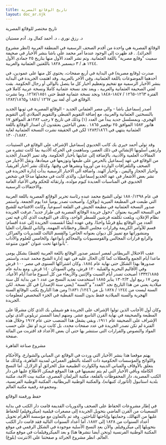 ```yaml
---
title: تاريخ الوقائع المصرية
layout: doc_ar.njk
---
```


تاريخ مختصر للوقائع المصرية 

د. رزق نوري ، د. أحمد كمال ود. آدم مستيان

الوقائع المصرية هي واحدة من أقدم الصحف الرسمية في المنطقة العربية (انظر مشروع الجرائد).
. قد ظهرت إلى الوجود عندما أمر محمد علي باشا بنشر الأخبار في صحيفة سميت "وقايع مصرية" باللغة العثمانية. وتم نشر العدد الأول منها بتاريخ ٢٥ جمادى الأول ١٢٤٤ هـ / ٣ ديسمبر ١٨٢٨ باللغتين العثمانية والعربية.

 
صدرت (وقايع مصرية) في البداية في أربع صفحات، يحتوي كل منها على عمودين، في أحدهما الموضوعات باللغة العثمانية، وفي الآخر بالعربية. وقد اهتمت الجريدة في البداية بنشر الأخبار الرسمية مع تفخيم وتعظيم أخبار كل ما يتصل بالوالي أو رجال الحكومة. بقت لغتي الصحيفة العثمانية والعربية ، ويعد نجد نسخة عثمانية كاملا ونسخة عربية كاملا في الفترة ١٢٦٣-١٢٦٥ / ١٨٤٧-١٨٤٨ ونجد نسخة عثمانية فقط حتى ١٢٦٧/١٨٥١. وما نشرت الوقائع في أي لغة بين ١٢٦٧ /١٨٥١ و١٢٨٢/١٨٦٥.

أصدر إسماعيل باشا - والي مصر العثماني الجديد - الوقائع المصرية في ثوبها الجديد بالنسختين العثمانية والعربية، مع إضافة التقويم القبطي والتقويم الميلادي إلى التقويم الهجري، وبمسلسل جديد يبدأ من العدد (١) وذلك في تاريخ ٧ رجب ١٢٨٢هـ الموافق ١٧ هاتور ١٥٨٢  الموافق ٢٥ نوفمبر ١٨٦٥ . بعض الباحثين يعتقدون أن اصدار الوقائع باللغة العثمانية ينتهي في ١٢٨٣/١٨٦٦ لكن في الحقيقة نشرت النسخة العثمانية لغاية ١٣٠٠/١٨٨٢.

وقد تولى أحمد خيري بك كاتب الخديوي إسماعيل الإشراف على الوقائع في الستينات، وارتقى أسلوبها الإنشائي في ذلك العصر، وساهمت في الحركة ألأدبية بما كانت تنشره من المقالات العلمية والأدبية، بالإضافة إلى عنايتها بأخبار الحكومة.  وقد تميز الإصدار الجديد من الوقائع في عهد إسماعيل بالحرص على طبعها وتوزيعها في ميعادها، ونقل الأخبار من الصحف والتلغرافات الواردة من أوروبا ونشرها في وقتها. وكذلك نشر أخبار أفريقيا، وأخبار الحجاز واليمن ، وأخبار الهند. واضافة الي الاخبار الرسمية بدأت إدارة الجريدة في نشر بعض الأشعار  فى عهد الخديو إسماعيل، والذى كانت في مجملها مدحًا في شخص الخديوي في المناسبات العديدة كيوم مولده، وارتقائه للحكم وفي الأعياد العامة والاحتفالات الرسمية.

فى عام ١٨٨٠/١٢٩٨ تولى الشيخ محمد عبده رئاسة تحرير الوقائع المصرية باللغة العربية التي طبعت في المطبعة الميرية (بولاق). وأصبحت تصدر يومياً عدا يوم الجمعة. واستمر صدور النسخة العثمانية في مطبعة الجيش في القلعة اسبوعياً.  وكانت الافتتاحية للشيخ في النسخة العربية بعنوان "دخول جريدة الوقائع المصرية فى طراز جديد".عرفت الجريدة نظام الإعلان، وبلغت تكلفته قرشين للسطر الواحد، وذلك فى التوقيت الذي كان فيه ثمن العدد من الوقائع يبلغ قرشًا واحدًا. وفي عهده أيضًا انقسمت الجريدة إلى عدة أقسام: قسم للأوامر الكريمة وقرارات مجلس النظار وخطاباته المهمة، والثاني للنظارات العليا ومنشوراتها مع تمييز كل ديوان بعنوانه الخاص؛ والقسم الثالث للمديريات والمراكز، والرابع قرارات المجالس والقومسيونات والمحاكم بأنواعها، والخامس للعلوم والآداب بأنواعها تحت عنوان "فنون متنوعة". 

عقب الاحتلال البريطاني لمصر استمر صدور الوقائع باللغة العربية (فقط) بشكل يومى ماعدا أيام الجمع والعطلات كما كان الحال عليه في عهد إدارة الشيخ محمد عبده، واستمر صدورها بهذا الشكل حتى نهاية عام ١٨٨٤. وكان اشتراكها السنوى في مصر ١٠٠ قرش وفي الأقاليم البحرية والقبلية ١٢٠ قرش، وفي السودان ١٤٠ قرش.   ومع بداية عام ١٣٣٢/١٨٨٥ أصبحت تصدر أيام السبت والإثنين والأربعاء من كل أسبوع ماعدا أيام الأعياد. ومن ١٧ ربيع اول ١٣٠٢/٣ يناير ١٨٨٥ استخدمت تعديد النسخ من عدد ١ من بداية كل سنة ميلادية يعني من هذا التاريخ نجد "العدد" و"السنة" (يعني سنة الإصدار) في كل نسخة. لكن السنة ليست من ١٢٤٤ / ١٨٢٨ بل من ١٢٤٦/ ١٨٣١! ومن هذا التاريخ يكتب الوقائع السنة الهجرية والسنة الميلادية فقط بدون السنة القبطية في الجزء المخصص لمعلومات الجريدة.


وكان أول الأجانب الذين تولوا الإشراف على الجريدة هو شيملي بك الذي كان مشرفًا على المطبعة والصحيفة في نهاية القرن التاسع عشر. ومنهم ايضا المستر تريلوني الذى تولى الإشراف على الصحيفة عام ١٩١١، وبقي يشغل هذا المنصب حتى عام ١٩١٧    وخلال هذه الفترة لم تكن تصدر الجريدة في عدد صفحات محدد، بل كانت تزيد او تقل على حسب المواد والنصوص والقرارات التى ستنشر بها حتى أن بعض الأعداد قد اقتربت من المائة صفحة.

مشروع صناعة القاهرة

يهتم موقعنا هذا بنشر الأخبار التي وردت في الوقائع عن المباني والشوارع، والأحكام واللوائح والمؤسسات الحكومية ذات الصلة بالتطور العمراني لمدينة القاهرة، وكذلك ما يتعلق بالأوقاف والمباني الدينية والكوارث الطبيعية مثل الحرائق أو الزلازل. أما النسخ الكاملة وباقي الأخبار التي لم يتم تضمينها في هذا الموقع فيمكن الاطلاع عليها في دار الكتب المصرية، دار المحفوظات بالقلعة، مكتبة البرلمان المصري، مكتبة بيت الامة، مكتبة بلدية استانبول (أتاتورك كتبهانه)، والمكتبة الوطنية البريطانية، المكتبة الوطنية الفرنسية، ومجموعة رقمية مكتبة العالم.
 
حفظ ورقمنة الوقائع

في إطار مشروعات الحفاظ على الصحف والدوريات القديمة قامت دار الكتب في بداية التسعينات من القرن الماضي بتحويل الجريدة إلى مصغرات فيلمية (ميكروفيلم) للحفاظ عليها من التهالك، وحمايتها وإتاحتها للباحثين. وقد تم بالتعاون مع مؤسسة الأهرام تحويل أعداد السنوات من ١٨٢٨ إلى ١٨٨٢، أما أعداد السنوات التالية فقد قامت دار الكتب بتحويلها إلى ميكروفيلم. والآن بعد النسخ الأسلية موجودة في الشكل الرقمي في موقع المكتبة الوطنية الفرنسية (ونحن أيضا ننشرها هنا) و بعد الميكروفيلمات في موقع مكتبة العالم. انظر مشروع الجرائد و صفحتنا علي الانترنت (بلوغ).






